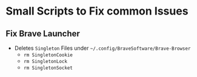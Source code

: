 # Small Scripts to Fix common Issues

## Fix Brave Launcher

- Deletes `Singleton` Files under `~/.config/BraveSoftware/Brave-Browser`
  - `rm SingletonCookie`
  - `rm SingletonLock`
  - `rm SingletonSocket`
